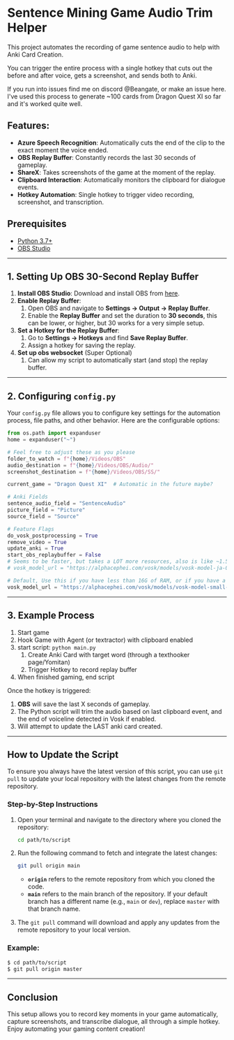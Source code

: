 # Sentence Mining Game Audio Trim Helper

This project automates the recording of game sentence audio to help with Anki Card Creation. 

You can trigger the entire process with a single hotkey that cuts out the before and after voice, gets a screenshot, and sends both to Anki.


If you run into issues find me on discord @Beangate, or make an issue here. I've used this process to generate ~100 cards from Dragon Quest XI so far and it's worked quite well.


## Features:
- **Azure Speech Recognition**: Automatically cuts the end of the clip to the exact moment the voice ended.
- **OBS Replay Buffer**: Constantly records the last 30 seconds of gameplay.
- **ShareX**: Takes screenshots of the game at the moment of the replay.
- **Clipboard Interaction**: Automatically monitors the clipboard for dialogue events.
- **Hotkey Automation**: Single hotkey to trigger video recording, screenshot, and transcription.

## Prerequisites

- [Python 3.7+](https://www.python.org/downloads/)
- [OBS Studio](https://obsproject.com/)

---

## 1. Setting Up OBS 30-Second Replay Buffer

1. **Install OBS Studio**: Download and install OBS from [here](https://obsproject.com/).
2. **Enable Replay Buffer**:
   1. Open OBS and navigate to **Settings → Output → Replay Buffer**.
   2. Enable the **Replay Buffer** and set the duration to **30 seconds**, this can be lower, or higher, but 30 works for a very simple setup.
3. **Set a Hotkey for the Replay Buffer**:
   1. Go to **Settings → Hotkeys** and find **Save Replay Buffer**.
   2. Assign a hotkey for saving the replay.
4. **Set up obs websocket** (Super Optional)
    1. Can allow my script to automatically start (and stop) the replay buffer.

---

## 2. Configuring `config.py`

Your `config.py` file allows you to configure key settings for the automation process, file paths, and other behavior. Here are the configurable options:

```python
from os.path import expanduser
home = expanduser("~")

# Feel free to adjust these as you please
folder_to_watch = f"{home}/Videos/OBS"
audio_destination = f"{home}/Videos/OBS/Audio/"
screenshot_destination = f"{home}/Videos/OBS/SS/"

current_game = "Dragon Quest XI"  # Automatic in the future maybe?

# Anki Fields
sentence_audio_field = "SentenceAudio"
picture_field = "Picture"
source_field = "Source"

# Feature Flags
do_vosk_postprocessing = True
remove_video = True
update_anki = True
start_obs_replaybuffer = False
# Seems to be faster, but takes a LOT more resources, also is like ~1.5G, If you have a badass PC, go for it
# vosk_model_url = "https://alphacephei.com/vosk/models/vosk-model-ja-0.22.zip"

# Default, Use this if you have less than 16G of RAM, or if you have a weaker PC
vosk_model_url = "https://alphacephei.com/vosk/models/vosk-model-small-ja-0.22.zip"
```

---

## 3. Example Process

1. Start game
2. Hook Game with Agent (or textractor) with clipboard enabled
3. start script: `python main.py`
   1. Create Anki Card with target word (through a texthooker page/Yomitan)
   2. Trigger Hotkey to record replay buffer
4. When finished gaming, end script

Once the hotkey is triggered:
1. **OBS** will save the last X seconds of gameplay.
2. The Python script will trim the audio based on last clipboard event, and the end of voiceline detected in Vosk if enabled.
3. Will attempt to update the LAST anki card created.

---

## How to Update the Script

To ensure you always have the latest version of this script, you can use `git pull` to update your local repository with the latest changes from the remote repository.

### Step-by-Step Instructions

1. Open your terminal and navigate to the directory where you cloned the repository:
    ```bash
    cd path/to/script
    ```

2. Run the following command to fetch and integrate the latest changes:
    ```bash
    git pull origin main
    ```

    - **`origin`** refers to the remote repository from which you cloned the code.
    - **`main`** refers to the main branch of the repository. If your default branch has a different name (e.g., `main` or `dev`), replace `master` with that branch name.

3. The `git pull` command will download and apply any updates from the remote repository to your local version.

### Example:

```bash
$ cd path/to/script
$ git pull origin master
```

---

## Conclusion

This setup allows you to record key moments in your game automatically, capture screenshots, and transcribe dialogue, all through a simple hotkey. Enjoy automating your gaming content creation!
